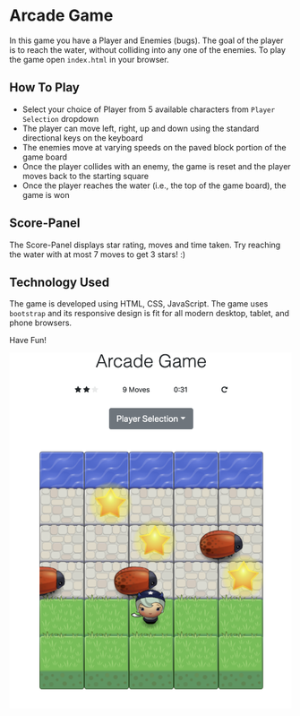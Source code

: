 # Arcade Game

In this game you have a Player and Enemies (bugs). The goal of the player is to reach the water, without colliding into any one of the enemies. To play the game open `index.html` in your browser.

## How To Play
* Select your choice of Player from 5 available characters from `Player Selection` dropdown
* The player can move left, right, up and down using the standard directional keys on the keyboard
* The enemies move at varying speeds on the paved block portion of the game board
* Once the player collides with an enemy, the game is reset and the player moves back to the starting square
* Once the player reaches the water (i.e., the top of the game board), the game is won

## Score-Panel
The Score-Panel displays star rating, moves and time taken. Try reaching the water with at most 7 moves to get 3 stars! :)

## Technology Used
The game is developed using HTML, CSS, JavaScript. The game uses `bootstrap` and its responsive design is fit for all modern desktop, tablet, and phone browsers.

Have Fun!

![game_screenshot](images/screenshot.png)